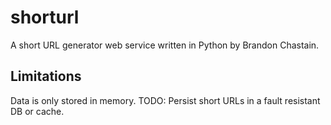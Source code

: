 # shorturl
A short URL generator web service written in Python by Brandon Chastain.

## Limitations
Data is only stored in memory. TODO: Persist short URLs in a fault resistant DB or cache.